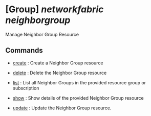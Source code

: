 # [Group] _networkfabric neighborgroup_

Manage Neighbor Group Resource

## Commands

- [create](/Commands/networkfabric/neighborgroup/_create.md)
: Create a Neighbor Group resource

- [delete](/Commands/networkfabric/neighborgroup/_delete.md)
: Delete the Neighbor Group resource

- [list](/Commands/networkfabric/neighborgroup/_list.md)
: List all Neighbor Groups in the provided resource group or subscription

- [show](/Commands/networkfabric/neighborgroup/_show.md)
: Show details of the provided Neighbor Group resource

- [update](/Commands/networkfabric/neighborgroup/_update.md)
: Update the Neighbor Group resource.
